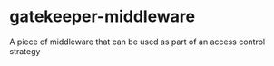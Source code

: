 # gatekeeper-middleware
A piece of middleware that can be used as part of an access control strategy
